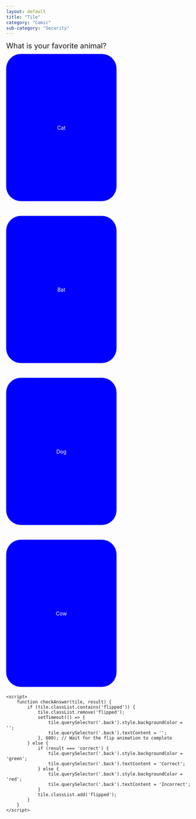 ```yaml
---
layout: default
title: "Tile"
category: "Comic"
sub-category: "Security"
---
```

<!DOCTYPE html>
<html lang="en">
<head>
    <meta charset="UTF-8">
    <meta name="viewport" content="width=device-width, initial-scale=1.0">
    <title>Favorite Animal Quiz</title>
    <style>
        .question {
            font-size: 20px;
            margin-bottom: 10px;
        }
        .tile-container {
            display: flex;
            gap: 40px;
            margin-bottom: 20px;
            flex-wrap: wrap; /* Allow wrapping for better layout */
        }
        .tile {
            width: 300px;
            height: 400px;
            display: flex;
            align-items: center;
            justify-content: center;
            background-color: blue;
            color: white;
            border-radius: 40px;
            cursor: pointer;
            transition: transform 0.6s, background-color 0.3s;
            padding: 10px; /* Added padding */
            text-align: center; /* Center text */
            box-sizing: border-box; /* Include padding in size */
            position: relative;
            transform-style: preserve-3d;
        }
        .tile:hover {
            background-color: darkblue;
        }
        .tile .front, .tile .back {
            position: absolute;
            width: 100%;
            height: 100%;
            backface-visibility: hidden;
            display: flex;
            align-items: center;
            justify-content: center;
            border-radius: 10px;
        }
        .tile .back {
            transform: rotateY(180deg);
        }
        .tile.flipped {
            transform: rotateY(180deg);
        }
        .hidden {
            display: none;
        }
    </style>
</head>
<body>
    <div class="question">What is your favorite animal?</div>
    <div class="tile-container">
        <div class="tile" onclick="checkAnswer(this, 'incorrect')">
            <div class="front">Cat</div>
            <div class="back">Incorrect</div>
        </div>
        <div class="tile" onclick="checkAnswer(this, 'incorrect')">
            <div class="front">Bat</div>
            <div class="back">Incorrect</div>
        </div>
        <div class="tile" onclick="checkAnswer(this, 'incorrect')">
            <div class="front">Dog</div>
            <div class="back">Incorrect</div>
        </div>
        <div class="tile" onclick="checkAnswer(this, 'correct')">
            <div class="front">Cow</div>
            <div class="back">Correct</div>
        </div>
    </div>

    <script>
        function checkAnswer(tile, result) {
            if (tile.classList.contains('flipped')) {
                tile.classList.remove('flipped');
                setTimeout(() => {
                    tile.querySelector('.back').style.backgroundColor = '';
                    tile.querySelector('.back').textContent = '';
                }, 600); // Wait for the flip animation to complete
            } else {
                if (result === 'correct') {
                    tile.querySelector('.back').style.backgroundColor = 'green';
                    tile.querySelector('.back').textContent = 'Correct';
                } else {
                    tile.querySelector('.back').style.backgroundColor = 'red';
                    tile.querySelector('.back').textContent = 'Incorrect';
                }
                tile.classList.add('flipped');
            }
        }
    </script>
</body>
</html>
